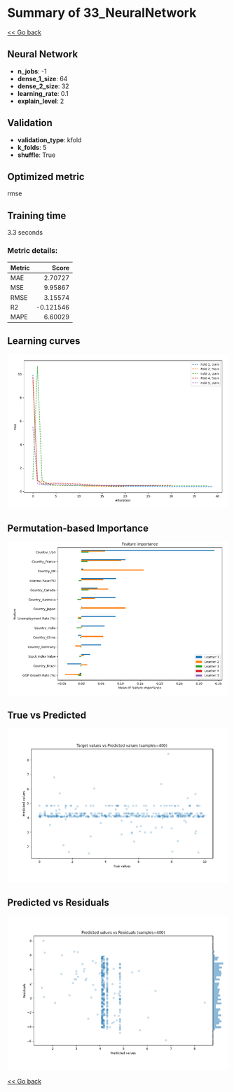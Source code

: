 # Summary of 33_NeuralNetwork

[<< Go back](../README.md)


## Neural Network
- **n_jobs**: -1
- **dense_1_size**: 64
- **dense_2_size**: 32
- **learning_rate**: 0.1
- **explain_level**: 2

## Validation
 - **validation_type**: kfold
 - **k_folds**: 5
 - **shuffle**: True

## Optimized metric
rmse

## Training time

3.3 seconds

### Metric details:
| Metric   |     Score |
|:---------|----------:|
| MAE      |  2.70727  |
| MSE      |  9.95867  |
| RMSE     |  3.15574  |
| R2       | -0.121546 |
| MAPE     |  6.60029  |



## Learning curves
![Learning curves](learning_curves.png)

## Permutation-based Importance
![Permutation-based Importance](permutation_importance.png)
## True vs Predicted

![True vs Predicted](true_vs_predicted.png)


## Predicted vs Residuals

![Predicted vs Residuals](predicted_vs_residuals.png)



[<< Go back](../README.md)
